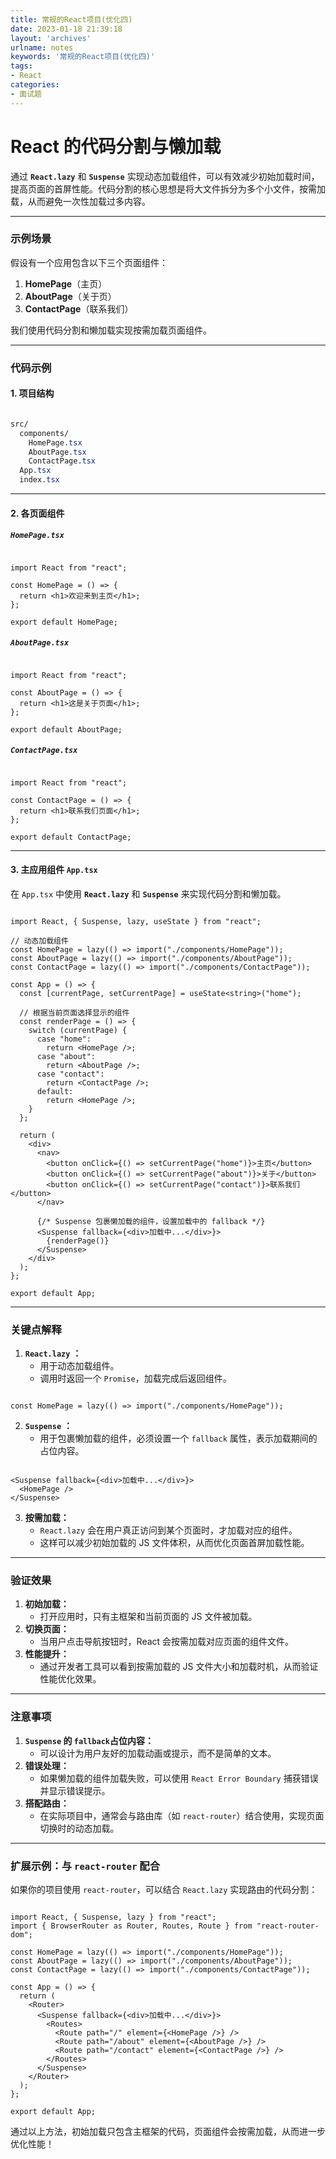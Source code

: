 ```yaml
---
title: 常规的React项目(优化四)
date: 2023-01-18 21:39:18
layout: 'archives'
urlname: notes
keywords: '常规的React项目(优化四)'
tags: 
- React
categories: 
- 面试题
---
```


# React 的代码分割与懒加载

通过 **`React.lazy`** 和 **`Suspense`** 实现动态加载组件，可以有效减少初始加载时间，提高页面的首屏性能。代码分割的核心思想是将大文件拆分为多个小文件，按需加载，从而避免一次性加载过多内容。

---

### **示例场景**
假设有一个应用包含以下三个页面组件：

1. **HomePage**（主页）
2. **AboutPage**（关于页）
3. **ContactPage**（联系我们）

我们使用代码分割和懒加载实现按需加载页面组件。

---

### **代码示例**
#### **1. 项目结构**
```css

src/
  components/
    HomePage.tsx
    AboutPage.tsx
    ContactPage.tsx
  App.tsx
  index.tsx
```

---

#### **2. 各页面组件**
##### **`HomePage.tsx`**
```tsx

import React from "react";

const HomePage = () => {
  return <h1>欢迎来到主页</h1>;
};

export default HomePage;
```

##### **`AboutPage.tsx`**
```tsx

import React from "react";

const AboutPage = () => {
  return <h1>这是关于页面</h1>;
};

export default AboutPage;
```

##### **`ContactPage.tsx`**
```tsx

import React from "react";

const ContactPage = () => {
  return <h1>联系我们页面</h1>;
};

export default ContactPage;
```

---

#### **3. 主应用组件** **`App.tsx`**
在 `App.tsx` 中使用 **`React.lazy`** 和 **`Suspense`** 来实现代码分割和懒加载。

```tsx

import React, { Suspense, lazy, useState } from "react";

// 动态加载组件
const HomePage = lazy(() => import("./components/HomePage"));
const AboutPage = lazy(() => import("./components/AboutPage"));
const ContactPage = lazy(() => import("./components/ContactPage"));

const App = () => {
  const [currentPage, setCurrentPage] = useState<string>("home");

  // 根据当前页面选择显示的组件
  const renderPage = () => {
    switch (currentPage) {
      case "home":
        return <HomePage />;
      case "about":
        return <AboutPage />;
      case "contact":
        return <ContactPage />;
      default:
        return <HomePage />;
    }
  };

  return (
    <div>
      <nav>
        <button onClick={() => setCurrentPage("home")}>主页</button>
        <button onClick={() => setCurrentPage("about")}>关于</button>
        <button onClick={() => setCurrentPage("contact")}>联系我们</button>
      </nav>

      {/* Suspense 包裹懒加载的组件，设置加载中的 fallback */}
      <Suspense fallback={<div>加载中...</div>}>
        {renderPage()}
      </Suspense>
    </div>
  );
};

export default App;
```

---

### **关键点解释**
1. **`React.lazy`** **：**
    - 用于动态加载组件。
    - 调用时返回一个 `Promise`，加载完成后返回组件。

```tsx

const HomePage = lazy(() => import("./components/HomePage"));
```

2. **`Suspense`** **：**
    - 用于包裹懒加载的组件，必须设置一个 `fallback` 属性，表示加载期间的占位内容。

```tsx

<Suspense fallback={<div>加载中...</div>}>
  <HomePage />
</Suspense>
```

3. **按需加载：**
    - `React.lazy` 会在用户真正访问到某个页面时，才加载对应的组件。
    - 这样可以减少初始加载的 JS 文件体积，从而优化页面首屏加载性能。

---

### **验证效果**
1. **初始加载：**
    - 打开应用时，只有主框架和当前页面的 JS 文件被加载。
2. **切换页面：**
    - 当用户点击导航按钮时，React 会按需加载对应页面的组件文件。
3. **性能提升：**
    - 通过开发者工具可以看到按需加载的 JS 文件大小和加载时机，从而验证性能优化效果。

---

### **注意事项**
1. **`Suspense` 的 `fallback`占位内容：**
    - 可以设计为用户友好的加载动画或提示，而不是简单的文本。
2. **错误处理：**
    - 如果懒加载的组件加载失败，可以使用 `React Error Boundary` 捕获错误并显示错误提示。
3. **搭配路由：**
    - 在实际项目中，通常会与路由库（如 `react-router`）结合使用，实现页面切换时的动态加载。

---

### **扩展示例：与 **`react-router`** 配合**
如果你的项目使用 `react-router`，可以结合 `React.lazy` 实现路由的代码分割：

```tsx

import React, { Suspense, lazy } from "react";
import { BrowserRouter as Router, Routes, Route } from "react-router-dom";

const HomePage = lazy(() => import("./components/HomePage"));
const AboutPage = lazy(() => import("./components/AboutPage"));
const ContactPage = lazy(() => import("./components/ContactPage"));

const App = () => {
  return (
    <Router>
      <Suspense fallback={<div>加载中...</div>}>
        <Routes>
          <Route path="/" element={<HomePage />} />
          <Route path="/about" element={<AboutPage />} />
          <Route path="/contact" element={<ContactPage />} />
        </Routes>
      </Suspense>
    </Router>
  );
};

export default App;
```

通过以上方法，初始加载只包含主框架的代码，页面组件会按需加载，从而进一步优化性能！
